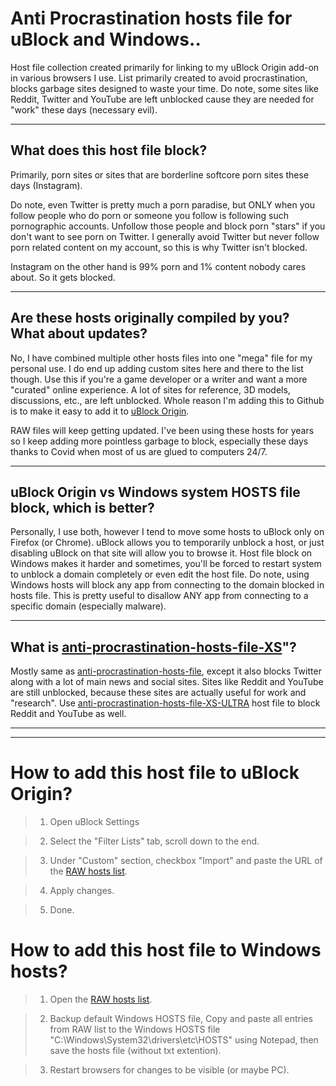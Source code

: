 # Anti Procrastination hosts file for uBlock and Windows..
Host file collection created primarily for linking to my uBlock Origin add-on in various browsers I use. List primarily created to avoid procrastination, blocks garbage sites designed to waste your time. Do note, some sites like Reddit, Twitter and YouTube are left unblocked cause they are needed for "work" these days (necessary evil).


---

## What does this host file block?
Primarily, porn sites or sites that are borderline softcore porn sites these days (Instagram). 

Do note, even Twitter is pretty much a porn paradise, but ONLY when you follow people who do porn or someone you follow is following such pornographic accounts. Unfollow those people and block porn "stars" if you don't want to see porn on Twitter. I generally avoid Twitter but never follow porn related content on my account, so this is why Twitter isn't blocked. 

Instagram on the other hand is 99% porn and 1% content nobody cares about. So it gets blocked.


---

## Are these hosts originally compiled by you? What about updates?
No, I have combined multiple other hosts files into one "mega" file for my personal use. I do end up adding custom sites here and there to the list though. Use this if you're a game developer or a writer and want a more "curated" online experience. A lot of sites for reference, 3D models, discussions, etc., are left unblocked. Whole reason I'm adding this to Github is to make it easy to add it to [uBlock Origin](https://github.com/gorhill/uBlock#ublock-origin).

RAW files will keep getting updated. I've been using these hosts for years so I keep adding more pointless garbage to block, especially these days thanks to Covid when most of us are glued to computers 24/7.


---

## uBlock Origin vs Windows system HOSTS file block, which is better?
Personally, I use both, however I tend to move some hosts to uBlock only on Firefox (or Chrome). uBlock allows you to temporarily unblock a host, or just disabling uBlock on that site will allow you to browse it. Host file block on Windows makes it harder and sometimes, you'll be forced to restart system to unblock a domain completely or even edit the host file. Do note, using Windows hosts will block any app from connecting to the domain blocked in hosts file. This is pretty useful to disallow ANY app from connecting to a specific domain (especially malware).


---

## What is [anti-procrastination-hosts-file-XS](https://raw.githubusercontent.com/zero5zero6zero7/anti-procrastination-hosts-file/main/anti-procrastination-hosts-file-XS)"?
Mostly same as [anti-procrastination-hosts-file](https://raw.githubusercontent.com/zero5zero6zero7/anti-procrastination-hosts-file/main/anti-procrastination-hosts-file), except it also blocks Twitter along with a lot of main news and social sites. Sites like Reddit and YouTube are still unblocked, because these sites are actually useful for work and "research". Use [anti-procrastination-hosts-file-XS-ULTRA](https://raw.githubusercontent.com/zero5zero6zero7/anti-procrastination-hosts-file/main/anti-procrastination-hosts-file-XS-ULTRA) host file to block Reddit and YouTube as well.


---
---



# How to add this host file to uBlock Origin?

>1. Open uBlock Settings

>2. Select the "Filter Lists" tab, scroll down to the end.

>3. Under "Custom" section, checkbox "Import" and paste the URL of the [RAW hosts list](https://raw.githubusercontent.com/zero5zero6zero7/anti-procrastination-hosts-file/main/anti-procrastination-hosts-file).

>4. Apply changes.

>5. Done.



# How to add this host file to Windows hosts?
>1. Open the [RAW hosts list](https://raw.githubusercontent.com/zero5zero6zero7/anti-procrastination-hosts-file/main/anti-procrastination-hosts-file).

>2. Backup default Windows HOSTS file, Copy and paste all entries from RAW list to the Windows HOSTS file "C:\Windows\System32\drivers\etc\HOSTS" using Notepad, then save the hosts file (without txt extention).
 
>3. Restart browsers for changes to be visible (or maybe PC).



